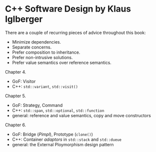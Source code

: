 # C++ Software Design by Klaus Iglberger

There are a couple of recurring pieces of advice throughout this book:

- Minimize dependencies.
- Separate concerns.
- Prefer composition to inheritance.
- Prefer non-intrusive solutions.
- Prefer value semantics over reference semantics.

Chapter 4.

- GoF: Visitor
- C++: `std::variant`, `std::visit()`

Chapter 5.

- GoF: Strategy, Command
- C++: `std::span`, `std::optional`, `std::function`
- general: reference and value semantics, copy and move constructors

Chapter 6.

- GoF: Bridge (*Pimpl*), Prototype (`clone()`)
- C++: Container *adaptors* in `std::stack` and `std::dueue`
- general: the External Ploymorphism design pattern
